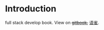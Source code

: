 # Introduction

full stack develop book.
View on ~~[gitbook](https://kyochou.gitbook.io/fullstack/),~~ [语雀](https://www.yuque.com/kyo/fullstack).